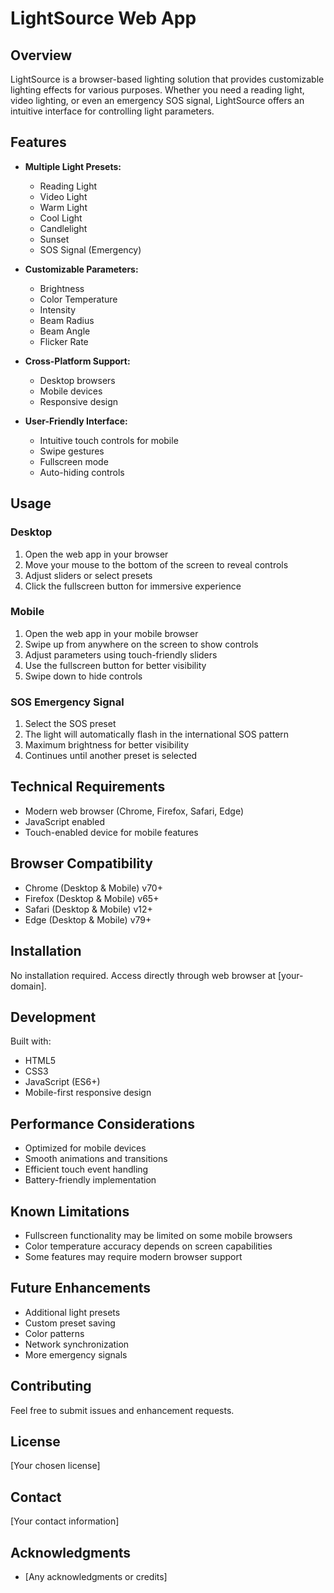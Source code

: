 # LightSource Web App

## Overview
LightSource is a browser-based lighting solution that provides customizable lighting effects for various purposes. Whether you need a reading light, video lighting, or even an emergency SOS signal, LightSource offers an intuitive interface for controlling light parameters.

## Features
- **Multiple Light Presets:**
  - Reading Light
  - Video Light
  - Warm Light
  - Cool Light
  - Candlelight
  - Sunset
  - SOS Signal (Emergency)

- **Customizable Parameters:**
  - Brightness
  - Color Temperature
  - Intensity
  - Beam Radius
  - Beam Angle
  - Flicker Rate

- **Cross-Platform Support:**
  - Desktop browsers
  - Mobile devices
  - Responsive design

- **User-Friendly Interface:**
  - Intuitive touch controls for mobile
  - Swipe gestures
  - Fullscreen mode
  - Auto-hiding controls

## Usage

### Desktop
1. Open the web app in your browser
2. Move your mouse to the bottom of the screen to reveal controls
3. Adjust sliders or select presets
4. Click the fullscreen button for immersive experience

### Mobile
1. Open the web app in your mobile browser
2. Swipe up from anywhere on the screen to show controls
3. Adjust parameters using touch-friendly sliders
4. Use the fullscreen button for better visibility
5. Swipe down to hide controls

### SOS Emergency Signal
1. Select the SOS preset
2. The light will automatically flash in the international SOS pattern
3. Maximum brightness for better visibility
4. Continues until another preset is selected

## Technical Requirements
- Modern web browser (Chrome, Firefox, Safari, Edge)
- JavaScript enabled
- Touch-enabled device for mobile features

## Browser Compatibility
- Chrome (Desktop & Mobile) v70+
- Firefox (Desktop & Mobile) v65+
- Safari (Desktop & Mobile) v12+
- Edge (Desktop & Mobile) v79+

## Installation
No installation required. Access directly through web browser at [your-domain].

## Development
Built with:
- HTML5
- CSS3
- JavaScript (ES6+)
- Mobile-first responsive design

## Performance Considerations
- Optimized for mobile devices
- Smooth animations and transitions
- Efficient touch event handling
- Battery-friendly implementation

## Known Limitations
- Fullscreen functionality may be limited on some mobile browsers
- Color temperature accuracy depends on screen capabilities
- Some features may require modern browser support

## Future Enhancements
- Additional light presets
- Custom preset saving
- Color patterns
- Network synchronization
- More emergency signals

## Contributing
Feel free to submit issues and enhancement requests.

## License
[Your chosen license]

## Contact
[Your contact information]

## Acknowledgments
- [Any acknowledgments or credits]

